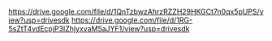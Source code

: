 https://drive.google.com/file/d/1QnTzbwzAhrzRZZH29HKGCt7n0qx5pUPS/view?usp=drivesdk
https://drive.google.com/file/d/1RG-5sZtT4vdEcpjP3IZhjyxvaM5aJYF1/view?usp=drivesdk
